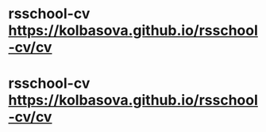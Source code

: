 # rsschool-cv https://kolbasova.github.io/rsschool-cv/cv
# rsschool-cv https://kolbasova.github.io/rsschool-cv/cv
